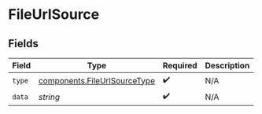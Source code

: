 # FileUrlSource


## Fields

| Field                                                                        | Type                                                                         | Required                                                                     | Description                                                                  |
| ---------------------------------------------------------------------------- | ---------------------------------------------------------------------------- | ---------------------------------------------------------------------------- | ---------------------------------------------------------------------------- |
| `type`                                                                       | [components.FileUrlSourceType](../../models/components/fileurlsourcetype.md) | :heavy_check_mark:                                                           | N/A                                                                          |
| `data`                                                                       | *string*                                                                     | :heavy_check_mark:                                                           | N/A                                                                          |